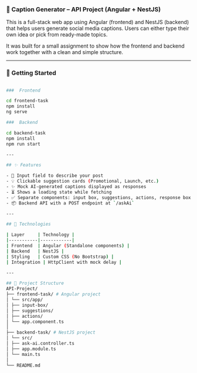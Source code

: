 ### 📸 Caption Generator – API Project (Angular + NestJS)

This is a full-stack web app using Angular (frontend) and NestJS (backend) that helps users generate social media captions. Users can either type their own idea or pick from ready-made topics.

It was built for a small assignment to show how the frontend and backend work together with a clean and simple structure.

---


### 🚀 Getting Started
```bash

###  Frontend

cd frontend-task
npm install
ng serve

###  Backend

cd backend-task
npm install
npm run start

---

## ✨ Features

- 📝 Input field to describe your post
- 💡 Clickable suggestion cards (Promotional, Launch, etc.)
- ✨ Mock AI-generated captions displayed as responses
- ⏳ Shows a loading state while fetching
- ✅ Separate components: input box, suggestions, actions, response box
- 📦 Backend API with a POST endpoint at `/askAi`

---

## 🧩 Technologies

| Layer     | Technology |
|-----------|------------|
| Frontend  | Angular (Standalone components) |
| Backend   | NestJS |
| Styling   | Custom CSS (No Bootstrap) |
| Integration | HttpClient with mock delay |

---

## 📂 Project Structure
API-Project/
├── frontend-task/ # Angular project
│ └── src/app/
│ ├── input-box/
│ ├── suggestions/
│ ├── actions/
│ └── app.component.ts
│
├── backend-task/ # NestJS project
│ └── src/
│ ├── ask-ai.controller.ts
│ ├── app.module.ts
│ └── main.ts
│
└── README.md


